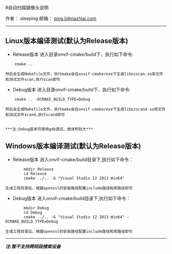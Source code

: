 
﻿#自动扫描摄像头说明
 

作者： sleeping
邮箱： ping.li@nazhiai.com

 ---

## Linux版本编译测试(默认为Release版本)

* Release版本
    进入目录onvif-cmake/build下，执行如下命令:
```
    cmake ..
```
    然后会生成Makefile文件，执行make会在onvif-cmake/exe下生成libnzscan.so库文件和测试文件scan,执行scan即可

* Debug版本
    进入目录onvif-cmake/build下，执行如下命令:
```
    cmake .. -DCMAKE_BUILD_TYPE=Debug
```
    然后会生成Makefile文件，执行make会在onvif-cmake/exe下生成libnzscand.so库文件和测试文件scand,执行scand即可
    

    ***注:Debug版本可使用gdb调试，故体积较大***
    

## Windows版本编译测试(默认为Release版本)

* Release版本
    进入onvif-cmake/build目录下,执行如下命令：
```
        mkdir Release
        cd Release
        cmake ../.. -G "Visual Studio 12 2013 Win64"
```
    生成工程目录后，根据openssl的安装路径配置include路径和库路径即可

* Debug版本
    进入onvif-cmake/build目录下,执行如下命令：
```
        mkdir Debug
        cd Debug
        cmake ../.. -G "Visual Studio 12 2013 Win64" -DCMAKE_BUILD_TYPE=Debug
```
    生成工程目录后，根据openssl的安装路径配置include路径和库路径即可

---

***注:暂不支持跨网段搜索设备***
